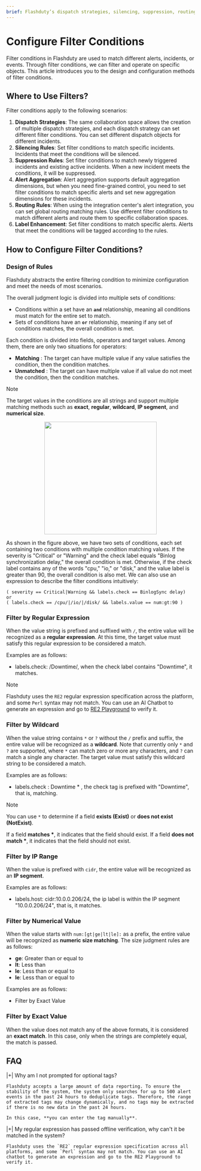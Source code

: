 ```yaml
---
brief: Flashduty’s dispatch strategies, silencing, suppression, routing, label enhancement, and other functions heavily use conditional matching to filter specific alerts or incidents. This article introduces how to configure these conditions
---
```


# Configure Filter Conditions

Filter conditions in Flashduty are used to match different alerts, incidents, or events. Through filter conditions, we can filter and operate on specific objects. This article introduces you to the design and configuration methods of filter conditions.

## Where to Use Filters?

Filter conditions apply to the following scenarios:

1. **Dispatch Strategies**: The same collaboration space allows the creation of multiple dispatch strategies, and each dispatch strategy can set different filter conditions. You can set different dispatch objects for different incidents.
2. **Silencing Rules**: Set filter conditions to match specific incidents. Incidents that meet the conditions will be silenced.
3. **Suppression Rules**: Set filter conditions to match newly triggered incidents and existing active incidents. When a new incident meets the conditions, it will be suppressed.
4. **Alert Aggregation**: Alert aggregation supports default aggregation dimensions, but when you need fine-grained control, you need to set filter conditions to match specific alerts and set new aggregation dimensions for these incidents.
5. **Routing Rules**: When using the integration center's alert integration, you can set global routing matching rules. Use different filter conditions to match different alerts and route them to specific collaboration spaces.
6. **Label Enhancement**: Set filter conditions to match specific alerts. Alerts that meet the conditions will be tagged according to the rules.

## How to Configure Filter Conditions?

### Design of Rules

Flashduty abstracts the entire filtering condition to minimize configuration and meet the needs of most scenarios.

The overall judgment logic is divided into multiple sets of conditions:
- Conditions within a set have an **`and`** relationship, meaning all conditions must match for the entire set to match.
- Sets of conditions have an **`or`** relationship, meaning if any set of conditions matches, the overall condition is met.

Each condition is divided into fields, operators and target values. Among them, there are only two situations for operators:
- **Matching** : The target can have multiple value if any value satisfies the condition, then the condition matches.
- **Unmatched** : The target can have multiple value if all value do not meet the condition, then the condition matches.

> [!NOTE]
> The target values in the conditions are all strings and support multiple matching methods such as **exact**, **regular**, **wildcard**, **IP segment**, and **numerical size**.

<img src="https://fcdoc.github.io/img/zh/flashduty/conf/how_to_filter/1.avif" style="display: block; margin: 0 auto;" height="300">

As shown in the figure above, we have two sets of conditions, each set containing two conditions with multiple condition matching values. If the severity is "Critical" or "Warning" and the check label equals "Binlog synchronization delay," the overall condition is met. Otherwise, if the check label contains any of the words "cpu," "io," or "disk," and the value label is greater than 90, the overall condition is also met. We can also use an expression to describe the filter conditions intuitively:

```i18n
( severity == Critical|Warning && labels.check == BinlogSync delay)
or
( labels.check == /cpu/|/io/|/disk/ && labels.value == num:gt:90 )
```

### Filter by Regular Expression

When the value string is prefixed and suffixed with `/`, the entire value will be recognized as a __regular expression__. At this time, the target value must satisfy this regular expression to be considered a match.

Examples are as follows:
- labels.check: /Downtime/, when the check label contains "Downtime", it matches.

> [!NOTE]
> Flashduty uses the `RE2` regular expression specification across the platform, and some `Perl` syntax may not match. You can use an AI Chatbot to generate an expression and go to [RE2 Playground](https://re2js.leopard.in.ua/) to verify it.

### Filter by Wildcard

When the value string contains `*` or `?` without the `/` prefix and suffix, the entire value will be recognized as a __wildcard__. Note that currently only `*` and `?` are supported, where `*` can match zero or more any characters, and `?` can match a single any character. The target value must satisfy this wildcard string to be considered a match.

Examples are as follows:
- labels.check : Downtime * , the check tag is prefixed with "Downtime", that is, matching.

> [!NOTE]
> You can use `*` to determine if a field __exists (Exist)__ or __does not exist (NotExist)__.
>
> If a field __matches *__, it indicates that the field should exist. If a field __does not match *__, it indicates that the field should not exist.

### Filter by IP Range

When the value is prefixed with `cidr`, the entire value will be recognized as an __IP segment__.

Examples are as follows:
- labels.host: cidr:10.0.0.206/24, the ip label is within the IP segment "10.0.0.206/24", that is, it matches.

### Filter by Numerical Value

When the value starts with `num:[gt|ge|lt|le]:` as a prefix, the entire value will be recognized as __numeric size matching__. The size judgment rules are as follows:
- **ge**: Greater than or equal to
- **lt**: Less than
- **le**: Less than or equal to
- **le**: Less than or equal to

Examples are as follows:
- Filter by Exact Value

### Filter by Exact Value

When the value does not match any of the above formats, it is considered an __exact match__. In this case, only when the strings are completely equal, the match is passed.

## FAQ

|+| Why am I not prompted for optional tags?

    Flashduty accepts a large amount of data reporting. To ensure the stability of the system, the system only searches for up to 500 alert events in the past 24 hours to deduplicate tags. Therefore, the range of extracted tags may change dynamically, and no tags may be extracted if there is no new data in the past 24 hours.

    In this case, **you can enter the tag manually**.

|+| My regular expression has passed offline verification, why can't it be matched in the system?

    Flashduty uses the `RE2` regular expression specification across all platforms, and some `Perl` syntax may not match. You can use an AI chatbot to generate an expression and go to the RE2 Playground to verify it.